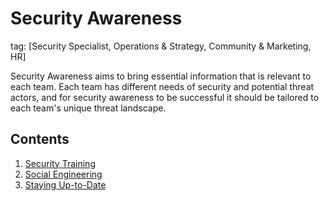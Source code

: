# Security Awareness
tag: [Security Specialist, Operations & Strategy, Community & Marketing, HR]

Security Awareness aims to bring essential information that is relevant to each team. Each team has different needs of security and potential threat actors, and for security awareness to be successful it should be tailored to each team's unique threat landscape.

## Contents

1. [Security Training](./security-training.md)
2. [Social Engineering](./social-engineering.md)
3. [Staying Up-to-Date](./staying-up-to-date.md)
